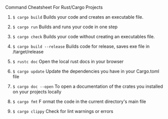 Command Cheatsheet For Rust/Cargo Projects

1. `$ cargo build`
   Builds your code and creates an executable file.

2. `$ cargo run`
   Builds and runs your code in one step

3. `$ cargo check`
   Builds your code without creating an executables file.

4. `$ cargo build --release`
   Builds code for release, saves exe file in /target/release

5. `$ rustc doc`
   Open the local rust docs in your browser

6. `$ cargo update`
   Update the dependencies you have in your Cargo.toml file

7. `$ cargo doc --open`
   To open a documentation of the crates you installed on your projects locally

8. `$ cargo fmt`
   F ormat the code in the current directory's main file

9. `$ cargo clippy`
   Check for lint warnings or errors
